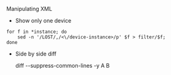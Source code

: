 Manipulating XML

* Show only one device

```
for f in *instance; do
    sed -n '/LOST/,/<\/device-instance>/p' $f > filter/$f; 
done
```

* Side by side diff

    diff --suppress-common-lines  -y A B
